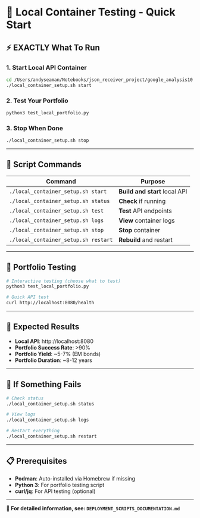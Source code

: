 # 🌸 **Local Container Testing - Quick Start**

## ⚡ **EXACTLY What To Run**

### **1. Start Local API Container**
```bash
cd /Users/andyseaman/Notebooks/json_receiver_project/google_analysis10
./local_container_setup.sh start
```

### **2. Test Your Portfolio**
```bash
python3 test_local_portfolio.py
```

### **3. Stop When Done**
```bash
./local_container_setup.sh stop
```

---

## 🎯 **Script Commands**

| Command | Purpose |
|---------|---------|
| `./local_container_setup.sh start` | **Build and start** local API |
| `./local_container_setup.sh status` | **Check** if running |
| `./local_container_setup.sh test` | **Test** API endpoints |
| `./local_container_setup.sh logs` | **View** container logs |
| `./local_container_setup.sh stop` | **Stop** container |
| `./local_container_setup.sh restart` | **Rebuild** and restart |

---

## 🧪 **Portfolio Testing**

```bash
# Interactive testing (choose what to test)
python3 test_local_portfolio.py

# Quick API test
curl http://localhost:8080/health
```

---

## 🔧 **Expected Results**

- **Local API**: http://localhost:8080
- **Portfolio Success Rate**: >90%
- **Portfolio Yield**: ~5-7% (EM bonds)
- **Portfolio Duration**: ~8-12 years

---

## 🐛 **If Something Fails**

```bash
# Check status
./local_container_setup.sh status

# View logs
./local_container_setup.sh logs

# Restart everything
./local_container_setup.sh restart
```

---

## 📋 **Prerequisites**

- **Podman**: Auto-installed via Homebrew if missing
- **Python 3**: For portfolio testing script
- **curl/jq**: For API testing (optional)

---

**🎯 For detailed information, see: `DEPLOYMENT_SCRIPTS_DOCUMENTATION.md`**
